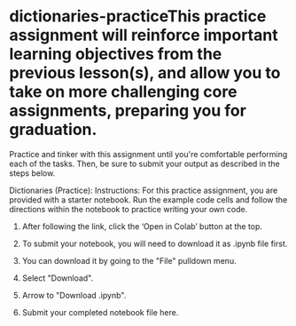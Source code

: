 # dictionaries-practiceThis practice assignment will reinforce important learning objectives from the previous lesson(s), and allow you to take on more challenging core assignments, preparing you for graduation.

Practice and tinker with this assignment until you're comfortable performing each of the tasks. Then, be sure to submit your output as described in the steps below.

Dictionaries (Practice):
Instructions:
For this practice assignment, you are provided with a starter notebook. Run the example code cells and follow the directions within the notebook to practice writing your own code.

1. After following the link, click the ‘Open in Colab’ button at the top.

2. To submit your notebook, you will need to download it as .ipynb file first.

3. You can download it by going to the "File" pulldown menu.

4. Select "Download".

5. Arrow to "Download .ipynb".

6. Submit your completed notebook file here.
